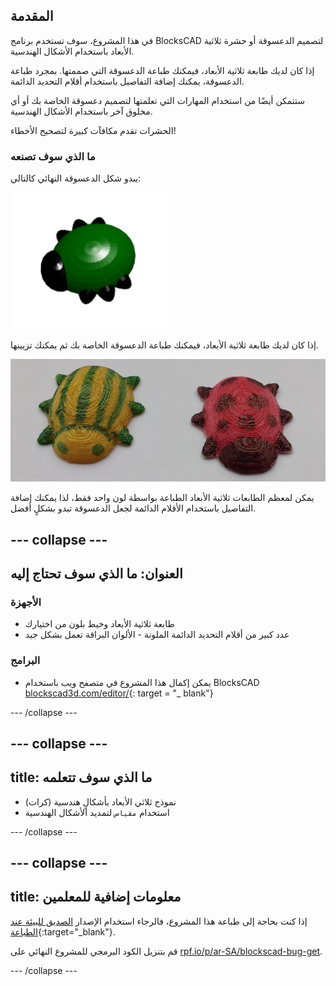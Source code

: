 ## المقدمة

في هذا المشروع، سوف تستخدم برنامج BlocksCAD لتصميم الدعسوقة أو حشرة ثلاثية الأبعاد باستخدام الأشكال الهندسية.

إذا كان لديك طابعة ثلاثية الأبعاد، فيمكنك طباعة الدعسوقة التي صممتها. بمجرد طباعة الدعسوقة، يمكنك إضافة التفاصيل باستخدام أقلام التحديد الدائمة.

ستتمكن أيضًا من استخدام المهارات التي تعلمتها لتصميم دعسوقة الخاصة بك أو أي مخلوق آخر باستخدام الأشكال الهندسية.

الحشرات تقدم مكافآت كبيرة لتصحيح الأخطاء!

### ما الذي سوف تصنعه

يبدو شكل الدعسوقة النهائي كالتالي:

![لقطة للشاشة](images/bug-complete.png)

إذا كان لديك طابعة ثلاثية الأبعاد، فيمكنك طباعة الدعسوقة الخاصة بك ثم يمكنك تزيينها.

![المشروع الكامل](images/bug-showcase.png)

يمكن لمعظم الطابعات ثلاثية الأبعاد الطباعة بواسطة لون واحد فقط، لذا يمكنك إضافة التفاصيل باستخدام الأقلام الدائمة لجعل الدعسوقة تبدو بشكلٍ أفضل.

--- collapse ---
---
العنوان: ما الذي سوف تحتاج إليه
---

### الأجهزة

+ طابعة ثلاثية الأبعاد وخيط بلون من اختيارك
+ عدد كبير من أقلام التحديد الدائمة الملونة - الألوان البراقة تعمل بشكل جيد

### البرامج

+ يمكن إكمال هذا المشروع في متصفح ويب باستخدام BlocksCAD [blockscad3d.com/editor/](https://www.blockscad3d.com/editor){: target = "_ blank"}

--- /collapse ---

--- collapse ---
---
title: ما الذي سوف تتعلمه
---

+ نموذج ثلاثي الأبعاد بأشكالٍ هندسية (كرات)
+ استخدام ` مقياس ` لتمديد الأشكال الهندسية

--- /collapse ---

--- collapse ---
---
title: معلومات إضافية للمعلمين
---

إذا كنت بحاجة إلى طباعة هذا المشروع، فالرجاء استخدام الإصدار [الصديق للبيئة عند الطباعة](https://projects.raspberrypi.org/en/projects/blockscad-bug/print){:target="_blank"}.

قم بتنزيل الكود البرمجي للمشروع النهائي على [rpf.io/p/ar-SA/blockscad-bug-get](https://rpf.io/p/ar-SA/blockscad-bug-get).

--- /collapse ---
